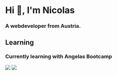 <h1 align="left">Hi 👋, I'm Nicolas</h1>
<h3 align="left">A webdeveloper from Austria.</h3>
<h2 align="left">Learning</h2>
<h3 align="left">Currently learning with Angelas Bootcamp</h3>

<img src="https://github-readme-stats.vercel.app/api?username=NicolasWebDeveloper&count_private=true&include_all_commits=true&show_icons=true&theme=nightowl">
<img src="https://github-readme-stats.vercel.app/api/top-langs/?username=NicolasWebDeveloper&count_private=true&include_all_commits=true&show_icons=true&theme=nightowl&langs_count=2">
